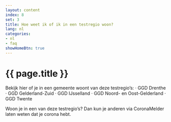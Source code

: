 ```yaml
---
layout: content
index: 8
set: 3
title: Hoe weet ik of ik in een testregio woon?
lang: nl
categories:
- nl
- faq
showHomeBtn: true
---
```


# {{ page.title }}

Bekijk hier of je in een gemeente woont van deze testregio’s:
·  	GGD Drenthe
·  	GGD Gelderland-Zuid
·  	GGD IJsselland
·  	GGD Noord- en Oost-Gelderland
·  	GGD Twente
 
Woon je in een van deze testregio’s? Dan kun je anderen via CoronaMelder laten weten dat je corona hebt.
 
